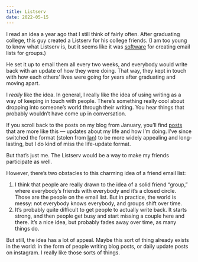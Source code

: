 ```yaml
---
title: Listserv
date: 2022-05-15
---
```


I read an idea a year ago that I still think of fairly often. After graduating college, this guy created a Listserv for his college friends. (I am too young to know what Listserv is, but it seems like it was [software](https://en.wikipedia.org/wiki/LISTSERV) for creating email lists for groups.)

He set it up to email them all every two weeks, and everybody would write back with an update of how they were doing. That way, they kept in touch with how each others’ lives were going for years after graduating and moving apart.

I _really_ like the idea. In general, I really like the idea of using writing as a way of keeping in touch with people. There’s something really cool about dropping into someone’s world through their writing. You hear things that probably wouldn’t have come up in conversation.

If you scroll back to the posts on my blog from January, you’ll find [posts](https://benborgers.com/posts/2022-01-14) that are more like this — updates about my life and how I’m doing. I’ve since switched the format (stolen from [Ian](https://tunnington.com)) to be more widely appealing and long-lasting, but I do kind of miss the life-update format.

But that’s just me. The Listserv would be a way to make my friends participate as well.

However, there’s two obstacles to this charming idea of a friend email list:

1. I think that people are really drawn to the idea of a solid friend “group,” where everybody’s friends with everybody and it’s a closed circle. Those are the people on the email list. But in practice, the world is messy: not everybody knows everybody, and groups shift over time.
2. It’s probably quite difficult to get people to actually write back. It starts strong, and then people get busy and start missing a couple here and there. It’s a nice idea, but probably fades away over time, as many things do.

But still, the idea has a lot of appeal. Maybe this sort of thing already exists in the world: in the form of people writing blog posts, or daily update posts on instagram. I really like those sorts of things.
